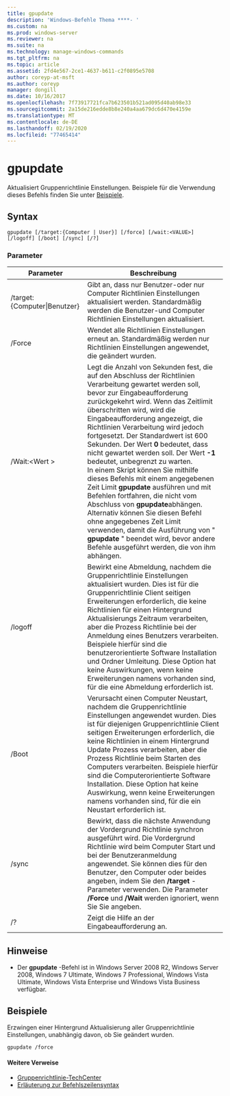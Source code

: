 ```yaml
---
title: gpupdate
description: 'Windows-Befehle Thema ****- '
ms.custom: na
ms.prod: windows-server
ms.reviewer: na
ms.suite: na
ms.technology: manage-windows-commands
ms.tgt_pltfrm: na
ms.topic: article
ms.assetid: 2fd4e567-2ce1-4637-b611-c2f0895e5708
author: coreyp-at-msft
ms.author: coreyp
manager: dongill
ms.date: 10/16/2017
ms.openlocfilehash: 7f73917721fca7b623501b521ad095d40ab98e33
ms.sourcegitcommit: 2a15de216edde8b8e240a4aa679dc6d470e4159e
ms.translationtype: MT
ms.contentlocale: de-DE
ms.lasthandoff: 02/19/2020
ms.locfileid: "77465414"
---
```

# <a name="gpupdate"></a>gpupdate

Aktualisiert Gruppenrichtlinie Einstellungen. Beispiele für die Verwendung dieses Befehls finden Sie unter [Beispiele](#examples).

## <a name="syntax"></a>Syntax

```
gpupdate [/target:{Computer | User}] [/force] [/wait:<VALUE>] [/logoff] [/boot] [/sync] [/?]
```

### <a name="parameters"></a>Parameter

|     Parameter     |                                                                                                                                                                                                                                                                                                                             Beschreibung                                                                                                                                                                                                                                                                                                                             |
|-------------------|---------------------------------------------------------------------------------------------------------------------------------------------------------------------------------------------------------------------------------------------------------------------------------------------------------------------------------------------------------------------------------------------------------------------------------------------------------------------------------------------------------------------------------------------------------------------------------------------------------------------------------------------------------------------|
| /target: {Computer\|Benutzer} | Gibt an, dass nur Benutzer-oder nur Computer Richtlinien Einstellungen aktualisiert werden. Standardmäßig werden die Benutzer-und Computer Richtlinien Einstellungen aktualisiert.                                                                                                                                                                                                                                                                                                                                |
|      /Force       |                                                                                                                                                                                                                                                                                   Wendet alle Richtlinien Einstellungen erneut an. Standardmäßig werden nur Richtlinien Einstellungen angewendet, die geändert wurden.                                                                                                                                                                                                                                                                                    |
|  /Wait:\<Wert >   | Legt die Anzahl von Sekunden fest, die auf den Abschluss der Richtlinien Verarbeitung gewartet werden soll, bevor zur Eingabeaufforderung zurückgekehrt wird. Wenn das Zeitlimit überschritten wird, wird die Eingabeaufforderung angezeigt, die Richtlinien Verarbeitung wird jedoch fortgesetzt. Der Standardwert ist 600 Sekunden. Der Wert **0** bedeutet, dass nicht gewartet werden soll. Der Wert **-1** bedeutet, unbegrenzt zu warten.</br>In einem Skript können Sie mithilfe dieses Befehls mit einem angegebenen Zeit Limit **gpupdate** ausführen und mit Befehlen fortfahren, die nicht vom Abschluss von **gpupdate**abhängen. Alternativ können Sie diesen Befehl ohne angegebenes Zeit Limit verwenden, damit die Ausführung von " **gpupdate** " beendet wird, bevor andere Befehle ausgeführt werden, die von ihm abhängen. |
|      /logoff      |                                                                                                                                   Bewirkt eine Abmeldung, nachdem die Gruppenrichtlinie Einstellungen aktualisiert wurden. Dies ist für die Gruppenrichtlinie Client seitigen Erweiterungen erforderlich, die keine Richtlinien für einen Hintergrund Aktualisierungs Zeitraum verarbeiten, aber die Prozess Richtlinie bei der Anmeldung eines Benutzers verarbeiten. Beispiele hierfür sind die benutzerorientierte Software Installation und Ordner Umleitung. Diese Option hat keine Auswirkungen, wenn keine Erweiterungen namens vorhanden sind, für die eine Abmeldung erforderlich ist.                                                                                                                                    |
|       /Boot       |                                                                                                                                       Verursacht einen Computer Neustart, nachdem die Gruppenrichtlinie Einstellungen angewendet wurden. Dies ist für diejenigen Gruppenrichtlinie Client seitigen Erweiterungen erforderlich, die keine Richtlinien in einem Hintergrund Update Prozess verarbeiten, aber die Prozess Richtlinie beim Starten des Computers verarbeiten. Beispiele hierfür sind die Computerorientierte Software Installation. Diese Option hat keine Auswirkung, wenn keine Erweiterungen namens vorhanden sind, für die ein Neustart erforderlich ist.                                                                                                                                        |
|       /sync       |                                                                                                                                                                              Bewirkt, dass die nächste Anwendung der Vordergrund Richtlinie synchron ausgeführt wird. Die Vordergrund Richtlinie wird beim Computer Start und bei der Benutzeranmeldung angewendet. Sie können dies für den Benutzer, den Computer oder beides angeben, indem Sie den **/target** -Parameter verwenden. Die Parameter **/Force** und **/Wait** werden ignoriert, wenn Sie Sie angeben.                                                                                                                                                                               |
|        /?         |                                                                                                                                                                                                                                                                                                                Zeigt die Hilfe an der Eingabeaufforderung an.                                                                                                                                                                                                                                                                                                                 |

## <a name="remarks"></a>Hinweise

-   Der **gpupdate** -Befehl ist in Windows Server 2008 R2, Windows Server 2008, Windows 7 Ultimate, Windows 7 Professional, Windows Vista Ultimate, Windows Vista Enterprise und Windows Vista Business verfügbar.

## <a name="examples"></a>Beispiele

Erzwingen einer Hintergrund Aktualisierung aller Gruppenrichtlinie Einstellungen, unabhängig davon, ob Sie geändert wurden.

```
gpupdate /force
```

#### <a name="additional-references"></a>Weitere Verweise

-   [Gruppenrichtlinie-TechCenter](https://go.microsoft.com/fwlink/?LinkID=145531)
-   [Erläuterung zur Befehlszeilensyntax](command-line-syntax-key.md)
